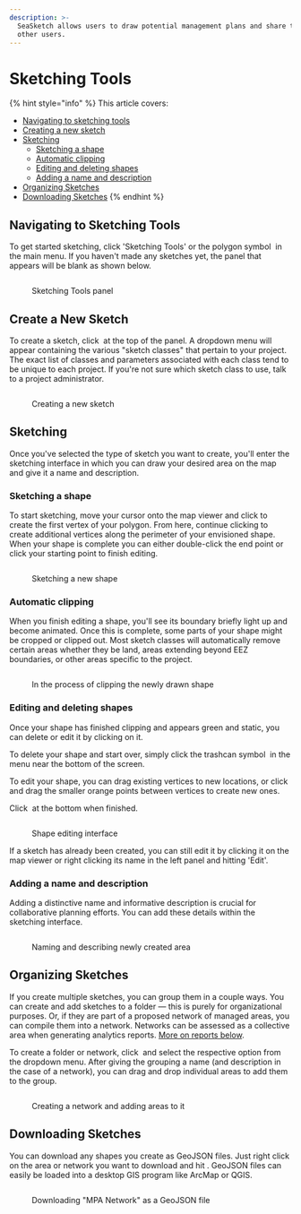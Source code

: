 ```yaml
---
description: >-
  SeaSketch allows users to draw potential management plans and share them with
  other users.
---
```


# Sketching Tools

{% hint style="info" %}
This article covers:

* [Navigating to sketching tools](sketching-tools.md#navigating-to-sketching-tools)
* [Creating a new sketch](sketching-tools.md#create-a-new-sketch)
* [Sketching](sketching-tools.md#sketching)
  * [Sketching a shape](sketching-tools.md#sketching-a-shape)
  * [Automatic clipping](sketching-tools.md#automatic-clipping)
  * [Editing and deleting shapes](sketching-tools.md#editing-and-deleting-shapes)
  * [Adding a name and description](sketching-tools.md#adding-a-name-and-description)
* [Organizing Sketches](sketching-tools.md#organizing-sketches)
* [Downloading Sketches](sketching-tools.md#downloading-sketches)
{% endhint %}

## Navigating to Sketching Tools

To get started sketching, click 'Sketching Tools' or the polygon symbol <img src="../.gitbook/assets/image (11) (1).png" alt="" data-size="line"> in the main menu. If you haven't made any sketches yet, the panel that appears will be blank as shown below.

<figure><img src="../.gitbook/assets/Screenshot 2023-03-09 at 1.42.56 PM.png" alt=""><figcaption><p>Sketching Tools panel</p></figcaption></figure>

## Create a New Sketch

To create a sketch, click <img src="../.gitbook/assets/image (6).png" alt="" data-size="line"> at the top of the panel. A dropdown menu will appear containing the various "sketch classes" that pertain to your project. The exact list of classes and parameters associated with each class tend to be unique to each project. If you're not sure which sketch class to use, talk to a project administrator.

<figure><img src="../.gitbook/assets/sketching.png" alt=""><figcaption><p>Creating a new sketch</p></figcaption></figure>

## Sketching

Once you've selected the type of sketch you want to create, you'll enter the sketching interface in which you can draw your desired area on the map and give it a name and description.&#x20;

### Sketching a shape

To start sketching, move your cursor onto the map viewer and click to create the first vertex of your polygon. From here, continue clicking to create additional vertices along the perimeter of your envisioned shape. When your shape is complete you can either double-click the end point or click your starting point to finish editing.&#x20;

<figure><img src="../.gitbook/assets/drawing-shapes-2.gif" alt=""><figcaption><p>Sketching a new shape</p></figcaption></figure>

### Automatic clipping

When you finish editing a shape, you'll see its boundary briefly light up and become animated. Once this is complete, some parts of your shape might be cropped or clipped out. Most sketch classes will automatically remove certain areas whether they be land, areas extending beyond EEZ boundaries, or other areas specific to the project.

<figure><img src="../.gitbook/assets/Screenshot 2023-03-09 at 2.44.34 PM.png" alt=""><figcaption><p>In the process of clipping the newly drawn shape</p></figcaption></figure>

### Editing and deleting shapes

Once your shape has finished clipping and appears green and static, you can delete or edit it by clicking on it.

To delete your shape and start over, simply click the trashcan symbol <img src="../.gitbook/assets/image (10).png" alt="" data-size="line"> in the menu near the bottom of the screen.

To edit your shape, you can drag existing vertices to new locations, or click and drag the smaller orange points between vertices to create new ones.

Click <img src="../.gitbook/assets/image (4) (1).png" alt="" data-size="line"> at the bottom when finished.

<figure><img src="../.gitbook/assets/edit-shapes.png" alt=""><figcaption><p>Shape editing interface</p></figcaption></figure>

If a sketch has already been created, you can still edit it by clicking it on the map viewer or right clicking its name in the left panel and hitting 'Edit'.

### Adding a name and description

Adding a distinctive name and informative description is crucial for collaborative planning efforts. You can add these details within the sketching interface.

<figure><img src="../.gitbook/assets/Screenshot 2023-03-09 at 3.35.43 PM.png" alt=""><figcaption><p>Naming and describing newly created area</p></figcaption></figure>

## Organizing Sketches

If you create multiple sketches, you can group them in a couple ways. You can create and add sketches to a folder — this is purely for organizational purposes. Or, if they are part of a proposed network of managed areas, you can compile them into a network. Networks can be assessed as a collective area when generating analytics reports. [More on reports below](sketching-tools.md#generating-reports).

To create a folder or network, click <img src="../.gitbook/assets/image (11).png" alt="" data-size="line"> and select the respective option from the dropdown menu. After giving the grouping a name (and description in the case of a network), you can drag and drop individual areas to add them to the group.

<figure><img src="../.gitbook/assets/create-network-2.gif" alt=""><figcaption><p>Creating a network and adding areas to it</p></figcaption></figure>

## Downloading Sketches

You can download any shapes you create as GeoJSON files. Just right click on the area or network you want to download and hit <img src="../.gitbook/assets/image (12).png" alt="" data-size="line">. GeoJSON files can easily be loaded into a desktop GIS program like ArcMap or QGIS.&#x20;

<figure><img src="../.gitbook/assets/download-sketch.png" alt=""><figcaption><p>Downloading "MPA Network" as a GeoJSON file</p></figcaption></figure>
